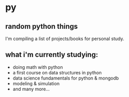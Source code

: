 # py

## random python things

I'm compiling a list of projects/books for personal study.

## what i'm currently studying:

- doing math with python
- a first course on data structures in python
- data science fundamentals for python & mongodb
- modeling & simulation
- and many more...
